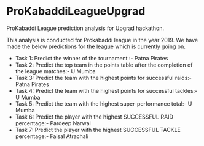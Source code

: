 # ProKabaddiLeagueUpgrad
ProKabaddi League prediction analysis for Upgrad hackathon.

This analysis is conducted for Prokabaddi league in the year 2019. We have made the below predictions for the league which is currently going on.

- Task 1: Predict the winner of the tournament :- Patna Pirates
- Task 2: Predict the top team in the points table after the completion of the league matches:- U Mumba
- Task 3: Predict the team with the highest points for successful raids:- Patna Pirates
- Task 4: Predict the team with the highest points for successful tackles:- U Mumba
- Task 5: Predict the team with the highest super-performance total:- U Mumba
- Task 6: Predict the player with the highest SUCCESSFUL RAID percentage:- Pardeep Narwal
- Task 7: Predict the player with the highest SUCCESSFUL TACKLE percentage:- Faisal Atrachali
